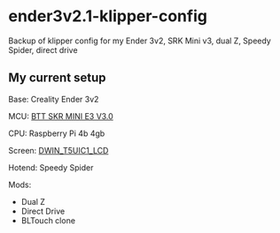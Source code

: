 # ender3v2.1-klipper-config

Backup of klipper config for my Ender 3v2, SRK Mini v3, dual Z, Speedy Spider, direct drive

## My current setup

Base: Creality Ender 3v2

MCU: [BTT SKR MINI E3 V3.0](https://github.com/bigtreetech/BIGTREETECH-SKR-mini-E3/tree/master/hardware/BTT%20SKR%20MINI%20E3%20V3.0)

CPU: Raspberry Pi 4b 4gb

Screen: [DWIN_T5UIC1_LCD](https://github.com/odwdinc/DWIN_T5UIC1_LCD)

Hotend: Speedy Spider

Mods:

- Dual Z
- Direct Drive
- BLTouch clone
